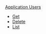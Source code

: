 
[Application Users](#api-application-users)
- [Get](#api-application-users-get)
- [Delete](#api-application-users-delete)
- [List](#api-application-users-list)
